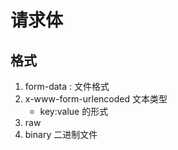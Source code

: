 # 请求体

## 格式

1. form-data : 文件格式
2. x-www-form-urlencoded 文本类型
    - key:value 的形式
3. raw
4. binary 二进制文件
